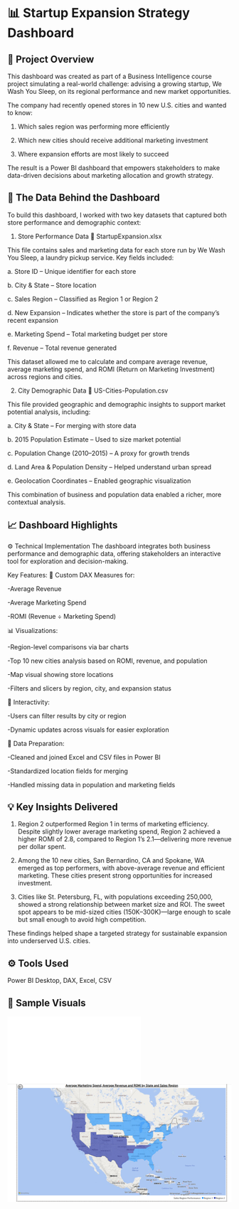 # 📊 Startup Expansion Strategy Dashboard

## 🧠 Project Overview
This dashboard was created as part of a Business Intelligence course project simulating a real-world challenge: advising a growing startup, We Wash You Sleep, on its regional performance and new market opportunities.

The company had recently opened stores in 10 new U.S. cities and wanted to know:

1. Which sales region was performing more efficiently

2. Which new cities should receive additional marketing investment

3. Where expansion efforts are most likely to succeed

The result is a Power BI dashboard that empowers stakeholders to make data-driven decisions about marketing allocation and growth strategy.

## 📁 The Data Behind the Dashboard
To build this dashboard, I worked with two key datasets that captured both store performance and demographic context:

1. Store Performance Data
📄 StartupExpansion.xlsx

This file contains sales and marketing data for each store run by We Wash You Sleep, a laundry pickup service. Key fields included:


a. Store ID – Unique identifier for each store

b. City & State – Store location

c. Sales Region – Classified as Region 1 or Region 2

d. New Expansion – Indicates whether the store is part of the company’s recent expansion

e. Marketing Spend – Total marketing budget per store

f. Revenue – Total revenue generated

This dataset allowed me to calculate and compare average revenue, average marketing spend, and ROMI (Return on Marketing Investment) across regions and cities.

2. City Demographic Data
📄 US-Cities-Population.csv

This file provided geographic and demographic insights to support market potential analysis, including:

a. City & State – For merging with store data

b. 2015 Population Estimate – Used to size market potential

c. Population Change (2010–2015) – A proxy for growth trends

d. Land Area & Population Density – Helped understand urban spread

e. Geolocation Coordinates – Enabled geographic visualization

This combination of business and population data enabled a richer, more contextual analysis.

## 📈 Dashboard Highlights
⚙️ Technical Implementation
The dashboard integrates both business performance and demographic data, offering stakeholders an interactive tool for exploration and decision-making.

Key Features:
📐 Custom DAX Measures for:

-Average Revenue

-Average Marketing Spend

-ROMI (Revenue ÷ Marketing Spend)

📊 Visualizations:

-Region-level comparisons via bar charts

-Top 10 new cities analysis based on ROMI, revenue, and population

-Map visual showing store locations

-Filters and slicers by region, city, and expansion status

🧩 Interactivity:

-Users can filter results by city or region

-Dynamic updates across visuals for easier exploration

🔁 Data Preparation:

-Cleaned and joined Excel and CSV files in Power BI

-Standardized location fields for merging

-Handled missing data in population and marketing fields

## 💡 Key Insights Delivered
1. Region 2 outperformed Region 1 in terms of marketing efficiency. Despite slightly lower average marketing spend, Region 2 achieved a higher ROMI of 2.8, compared to Region 1’s 2.1—delivering more revenue per dollar spent.

2. Among the 10 new cities, San Bernardino, CA and Spokane, WA emerged as top performers, with above-average revenue and efficient marketing. These cities present strong opportunities for increased investment.

3. Cities like St. Petersburg, FL, with populations exceeding 250,000, showed a strong relationship between market size and ROI. The sweet spot appears to be mid-sized cities (150K–300K)—large enough to scale but small enough to avoid high competition.

These findings helped shape a targeted strategy for sustainable expansion into underserved U.S. cities.

## ⚙️ Tools Used
Power BI Desktop, DAX, Excel, CSV

## 📸 Sample Visuals
![Dashboard Screenshot](h24faika.pdf)
![Map Visual](image.png)
